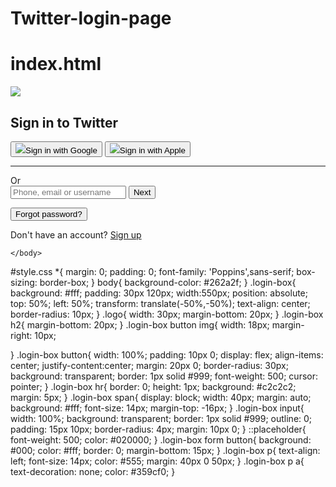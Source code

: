 # Twitter-login-page
# index.html
<!DOCTYPE html>
<html>
    <head>
        <meta name="viewport" content="width=device-width,initial-scale=1.0">
        <title>Twitter Login Page Design Using HTML And CSS</title>
        <link rel="stylesheet" href="style.css">
    </head>
    <body>
   <div class="login-box">
    <img src="logo.png" class="logo">
    <h2>Sign in to Twitter</h2>
    <button><img src="google.png">Sign in with Google</button>
    <button><img src="apple.png">Sign in with Apple</button>
    <hr>
    <span>Or</span>
    <form>
        <input type="text" placeholder="Phone, email or username">
        <button>Next</button>
    </form>
    <button>Forgot password?</button>
    <p>Don't have an account? <a href="#">Sign up</a> </p>
   </div>     

    </body>
</html>

#style.css
*{
    margin: 0;
    padding: 0;
    font-family: 'Poppins',sans-serif;
    box-sizing: border-box;
}
body{
    background-color: #262a2f;
}
.login-box{
    background: #fff;
    padding: 30px 120px;
    width:550px;
    position: absolute;
    top: 50%;
    left: 50%;
    transform: translate(-50%,-50%);
    text-align: center;
    border-radius: 10px;
}
.logo{
    width: 30px;
    margin-bottom: 20px;
}
.login-box h2{
    margin-bottom: 20px;
}
.login-box button img{
    width: 18px;
    margin-right: 10px;

}
.login-box button{
    width: 100%;
    padding: 10px 0;
    display: flex;
    align-items: center;
    justify-content:center;
    margin: 20px 0;
    border-radius: 30px;
    background: transparent;
    border: 1px solid #999;
    font-weight: 500;
    cursor: pointer;
}
.login-box hr{
    border: 0;
    height: 1px;
    background: #c2c2c2;
    margin: 5px;
}
.login-box span{
    display: block;
    width: 40px;
    margin: auto;
    background: #fff;
    font-size: 14px;
    margin-top: -16px;
}
.login-box input{
    width: 100%;
    background: transparent;
    border: 1px solid #999;
    outline: 0;
    padding: 15px 10px;
    border-radius: 4px;
    margin: 10px 0;
}
::placeholder{
    font-weight: 500;
    color: #020000;
}
.login-box form button{
    background: #000;
    color: #fff;
    border: 0;
    margin-bottom: 15px;
}
.login-box p{
    text-align: left;
    font-size: 14px;
    color: #555;
    margin: 40px 0 50px;
}
.login-box p a{
    text-decoration: none;
    color: #359cf0;
}
